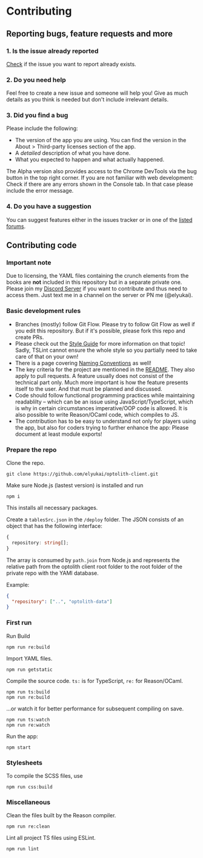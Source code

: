 # Contributing

## Reporting bugs, feature requests and more

### 1. Is the issue already reported

[Check](https://github.com/elyukai/optolith-client/issues) if the issue you want to report already exists.

### 2. Do you need help

Feel free to create a new issue and someone will help you! Give as much details as you think is needed but don't include irrelevant details.

### 3. Did you find a bug

Please include the following:

- The version of the app you are using. You can find the version in the About > Third-party licenses section of the app.
- A *detailed* description of what you have done.
- What you expected to happen and what actually happened.

The Alpha version also provides access to the Chrome DevTools via the bug button in the top right corner. If you are not familiar with web development: Check if there are any errors shown in the Console tab. In that case please include the error message.

### 4. Do you have a suggestion

You can suggest features either in the issues tracker or in one of the [listed forums](https://github.com/elyukai/optolith-client).

## Contributing code

### Important note

Due to licensing, the YAML files containing the crunch elements from the books are **not** included in this repository but in a separate private one. Please join my [Discord Server](https://discord.gg/uDyR4yr) if you want to contribute and thus need to access them. Just text me in a channel on the server or PN me (@elyukai).

### Basic development rules

- Branches (mostly) follow Git Flow. Please try to follow Git Flow as well if you edit this repository. But if it's possible, please fork this repo and create PRs.
- Please check out the [Style Guide](https://github.com/elyukai/optolith-client/wiki/Code-Style-Guide) for more information on that topic! Sadly, TSLint cannot ensure the whole style so you partially need to take care of that on your own!
- There is a page covering [Naming Conventions](https://github.com/elyukai/optolith-client/wiki/Naming-Conventions) as well!
- The key criteria for the project are mentioned in the [README](README.md). They also apply to pull requests. A feature usually does not consist of the technical part only. Much more important is how the feature presents itself to the user. And that must be planned and discussed.
- Code should follow functional programming practices while maintaining readablilty &ndash; which can be an issue using JavaScript/TypeScript, which is why in certain circumstances imperative/OOP code is allowed. It is also possible to write Reason/OCaml code, which compiles to JS.
- The contribution has to be easy to understand not only for players using the app, but also for coders trying to further enhance the app: Please document at least module exports!

### Prepare the repo

Clone the repo.

```
git clone https://github.com/elyukai/optolith-client.git
```

Make sure Node.js (lastest version) is installed and run

```
npm i
```

This installs all necessary packages.

Create a `tablesSrc.json` in the `/deploy` folder. The JSON consists of an object that has the following interface:

```ts
{
  repository: string[];
}
```

The array is consumed by `path.join` from Node.js and represents the relative path from the optolith client root folder to the root folder of the private repo with the YAMl database.

Example:

```json
{
  "repository": ["..", "optolith-data"]
}
```

### First run

Run Build

```
npm run re:build
```

Import YAML files.

```
npm run getstatic
```

Compile the source code. `ts:` is for TypeScript, `re:` for Reason/OCaml.

```
npm run ts:build
npm run re:build
```

&hellip;or watch it for better performance for subsequent compiling on save.

```
npm run ts:watch
npm run re:watch
```

Run the app:

```
npm start
```

### Stylesheets

To compile the SCSS files, use

```
npm run css:build
```

### Miscellaneous

Clean the files built by the Reason compiler.

```
npm run re:clean
```

Lint all project TS files using ESLint.

```
npm run lint
```
